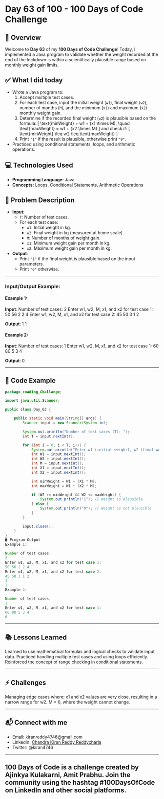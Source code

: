 # Day 63 of 100 - 100 Days of Code Challenge

## 📝 Overview
Welcome to **Day 63** of my **100 Days of Code Challenge**! Today, I implemented a Java program to validate whether the weight recorded at the end of the lockdown is within a scientifically plausible range based on monthly weight gain limits.

## ✅ What I did today
- Wrote a Java program to:
  1. Accept multiple test cases.
  2. For each test case, input the initial weight (`w1`), final weight (`w2`), number of months (`M`), and the minimum (`x1`) and maximum (`x2`) monthly weight gain.
  3. Determine if the recorded final weight (`w2`) is plausible based on the formula:
     \[
     \text{minWeight} = w1 + (x1 \times M), \quad \text{maxWeight} = w1 + (x2 \times M)
     \]
     and check if:
     \[
     \text{minWeight} \leq w2 \leq \text{maxWeight}
     \]
  4. Print `"1"` if the result is plausible, otherwise print `"0"`.
- Practiced using conditional statements, loops, and arithmetic operations.

## 💻 Technologies Used
- **Programming Language:** Java
- **Concepts:** Loops, Conditional Statements, Arithmetic Operations

## 📖 Problem Description
- **Input**:
  - `T`: Number of test cases.
  - For each test case:
    - `w1`: Initial weight in kg.
    - `w2`: Final weight in kg (measured at home scale).
    - `M`: Number of months of weight gain.
    - `x1`: Minimum weight gain per month in kg.
    - `x2`: Maximum weight gain per month in kg.
- **Output**:
  - Print `"1"` if the final weight is plausible based on the input parameters.
  - Print `"0"` otherwise.

---

### Input/Output Example:

#### Example 1:
**Input**:
Number of test cases: 2 Enter w1, w2, M, x1, and x2 for test case 1: 50 56 2 2 4 Enter w1, w2, M, x1, and x2 for test case 2: 45 50 3 1 2


**Output**:
1 1


#### Example 2:
**Input**:
Number of test cases: 1 Enter w1, w2, M, x1, and x2 for test case 1: 60 80 5 3 4


**Output**:
0


---

## 📝 Code Example

```java
package coading_Challange;

import java.util.Scanner;

public class Day_63 {

    public static void main(String[] args) {
        Scanner input = new Scanner(System.in);

        System.out.println("Number of test cases (T): ");
        int T = input.nextInt();

        for (int i = 0; i < T; i++) {
            System.out.println("Enter w1 (initial weight), w2 (final weight), M (months), x1 (min gain), and x2 (max gain) for test case " + (i + 1) + ":");
            int W1 = input.nextInt();
            int W2 = input.nextInt();
            int M = input.nextInt();
            int X1 = input.nextInt();
            int X2 = input.nextInt();

            int minWeight = W1 + (X1 * M);
            int maxWeight = W1 + (X2 * M);

            if (W2 >= minWeight && W2 <= maxWeight) {
                System.out.println("1"); // Weight is plausible
            } else {
                System.out.println("0"); // Weight is not plausible
            }
        }

        input.close();
    }
}
🖥️ Program Output
Example 1:

Number of test cases: 
2
Enter w1, w2, M, x1, and x2 for test case 1: 
50 56 2 2 4
Enter w1, w2, M, x1, and x2 for test case 2: 
45 50 3 1 2
1
1
Example 2:

Number of test cases: 
1
Enter w1, w2, M, x1, and x2 for test case 1: 
60 80 5 3 4
0
```
---
## 📚 Lessons Learned
Learned to use mathematical formulas and logical checks to validate input data.
Practiced handling multiple test cases and using loops efficiently.
Reinforced the concept of range checking in conditional statements.

---
## ⚡ Challenges
Managing edge cases where:
x1 and x2 values are very close, resulting in a narrow range for w2.
M = 0, where the weight cannot change.

---
## 📬 Connect with me
- Email: kiranreddy4746@gmail.com
- LinkedIn: [Chandra Kiran Reddy Reddycharla](https://www.linkedin.com/in/chandra-kiran-reddy-reddycharla-a9a746230/)
- Twitter: @kiran4746

---
## 100 Days of Code is a challenge created by Ajinkya Kulakarni, Amit Prabhu. Join the community using the hashtag #100DaysOfCode on LinkedIn and other social platforms.
